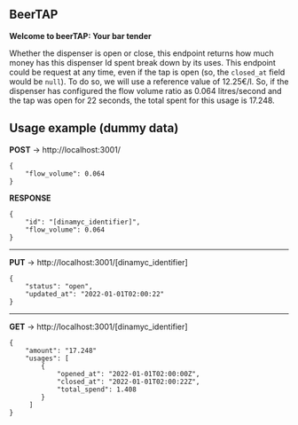 
## BeerTAP
**Welcome to beerTAP: Your bar tender**

Whether the dispenser is open or close, this endpoint returns how much money has this dispenser Id spent break down by its uses. This endpoint could be request at any time, even if the tap is open (so, the `closed_at` field would be `null`).
To do so, we will use a reference value of 12.25€/l.
So, if the dispenser has configured the flow volume ratio as 0.064 litres/second and the tap was open for 22 seconds, the total spent for this usage is 17.248.

## Usage example (dummy data)

**POST** -> http://localhost:3001/

    {
	    "flow_volume": 0.064
    }

**RESPONSE**

    {
        "id": "[dinamyc_identifier]",
        "flow_volume": 0.064
    }
---
**PUT** -> http://localhost:3001/[dinamyc_identifier]

    {
	    "status": "open",
	    "updated_at": "2022-01-01T02:00:22"
    }
---
**GET** -> http://localhost:3001/[dinamyc_identifier]

    {
	    "amount": "17.248"
	    "usages": [
		    {
			    "opened_at": "2022-01-01T02:00:00Z",
			    "closed_at": "2022-01-01T02:00:22Z",
			    "total_spend": 1.408
		    }
		 ]
    }